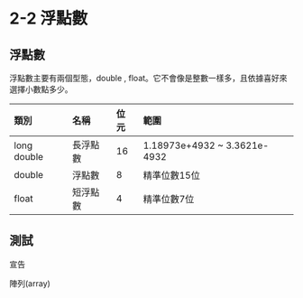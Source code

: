 # 2-2 浮點數

## 浮點數

浮點數主要有兩個型態，double , float。它不會像是整數一樣多，且依據喜好來選擇小數點多少。

| 類別 | 名稱 | 位元 | 範圍 |
| :--- | :--- | :--- | :--- |
| long double | 長浮點數 | 16 | 1.18973e+4932 ~ 3.3621e-4932 |
| double | 浮點數 | 8 | 精準位數15位 |
| float | 短浮點數 | 4 | 精準位數7位 |

## 測試

宣告



陣列\(array\)


